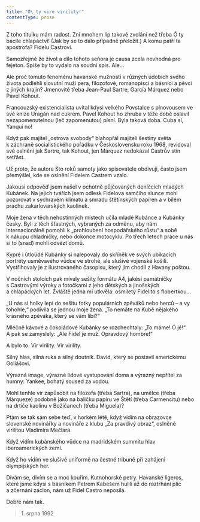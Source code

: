 ```yaml
---
title: "Ó\_ty vire virility!"
contentType: prose
---
```


Z toho titulku mám radost. Zní mnohem líp takové zvolání než třeba Ó ty bacile chlapáctví! (Jak by se to dalo případně přeložit.) A komu patří ta apostrofa? Fidelu Castrovi.

Samozřejmě že život a dílo tohoto seňora je causa zcela nevhodná pro fejeton. Spíše by to vydalo na soudní spis. Ale…

Ale proč tomuto fenoménu havanské mužnosti v různých údobích svého života podlehli slovutní muži pera, filozofové, romanopisci a básníci a pěvci z jiných krajin? Jmenovitě třeba Jean-Paul Sartre, García Márquez nebo Pavel Kohout.

Francouzský existencialista uvítal kdysi velkého Povstalce s plno­vousem ve své knize Uragán nad cukrem. Pavel Kohout ho zhruba v téže době oslavil nezapomenutelnou (leč zapomenutou) písní. Byla taková doba. Cuba sí, Yanqui no!

Když pak majitel „ostrova svobody“ blahopřál majiteli šestiny světa k záchraně socialistického pořádku v Československu roku 1968, revidoval své oslnění jak Sartre, tak Kohout, jen Márquez nedokázal Castrův stín setřást.

Už proto, že autora Sto roků samoty jako spisovatele obdivuji, často jsem přemýšlel, kde se oslnění Fidelem Castrem vzalo.

Jakousi odpověď jsem našel v ochotně půjčovaných deníčcích mladých Kubánek. Na jejich tvářích jsem odlesk Fidelova samčího slunce mohl pozorovat v sychravém klimatu a smradu štětínských papíren a v bílém prachu zakarlovarských kaolinek.

Moje žena v těch nehostinných místech učila mladé Kubánce a Kubánky česky. Byli z těch šťastných, vybraných za odměnu, aby nám internacionálně pomohli k „prohloubení hospodářského růstu“ a sobě k nákupu chladničky, nebo dokonce motocyklu. Po třech letech práce u nás si to (snad) mohli odvézt domů.

Kypré i útloúdé Kubánky si nalepovaly do skříněk ve svých ubikacích portréty usměvavého vůdce ve strohé, ale slušivé vojenské košili. Vystřihovaly je z ilustrovaného časopisu, který jim chodil z Havany poštou.

V nočních stolcích pak mívaly sešity formátu A4, jakési památníčky s Castrovými výroky a fotočkami z jeho dětských a jinošských a chlapáckých let. Zvláště jedna mi utkvěla: osmiletý Fidelito s flobertkou…

„U nás si holky lepí do sešitu fotky populárních zpěváků nebo herců – a vy tohohle,“ podivila se jednou moje žena. „To nemáte na Kubě nějakého krásného zpěváka, který se vám líbí?“

Mléčně kávové a čokoládové Kubánky se rozchechtaly: „To máme! Ó jé!“ A pak se zamyslely: „Ale Fidel je muž. Opravdový hombre!“

A bylo to. Vir virility. Vír virility.

Silný hlas, silná ruka a silný doutník. David, který se postavil americkému Goliášovi.

Výrazná image, výrazné lidové vystupování doma a výrazný nepřítel za humny: Yankee, bohatý soused za vodou.

Mohl tenhle vir zapůsobit na filozofa (třeba Sartra), na umělce (třeba Márqueze) podobně jako na baličku papíru ve Štětí (třeba Carmencitu) nebo na drtiče kaolinu v Božíčanech (třeba Miguela)?

Ptám se tak sám sebe teď, v horkém létě, když vidím na obrazovce slovenské novinářky a novináře z klubu „Za pravdivý obraz“, oslněné virilitou Vladimíra Mečiara.

Když vidím kubánského vůdce na madridském summitu hlav iberoamerických zemí.

Když ho vidím ve slušivé uniformě na čestné tribuně při zahájení olympijských her.

Dívám se, divím se a moc kouřím. Kutnohorské petry. Havanské ligeros, které jsme kdysi s básníkem Petrem Kabešem hulili až do roztrhání plic a zčernání záclon, nám už Fidel Castro neposílá.

Dobře nám tak.

> 1. srpna 1992
